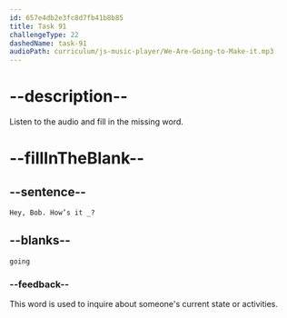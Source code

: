 ```yaml
---
id: 657e4db2e3fc8d7fb41b8b85
title: Task 91
challengeType: 22
dashedName: task-91
audioPath: curriculum/js-music-player/We-Are-Going-to-Make-it.mp3
---
```

<!--
AUDIO REFERENCE:
David: Hey, Bob. How’s it going?
-->

# --description--

Listen to the audio and fill in the missing word.

# --fillInTheBlank--

## --sentence--

`Hey, Bob. How’s it _?`

## --blanks--

`going`

### --feedback--

This word is used to inquire about someone's current state or activities.
